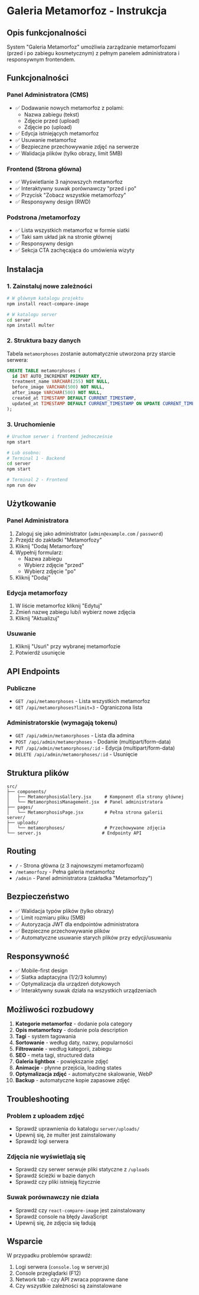 # Galeria Metamorfoz - Instrukcja

## Opis funkcjonalności

System "Galeria Metamorfoz" umożliwia zarządzanie metamorfozami (przed i po zabiegu kosmetycznym) z pełnym panelem administratora i responsywnym frontendem.

## Funkcjonalności

### Panel Administratora (CMS)
- ✅ Dodawanie nowych metamorfoz z polami:
  - Nazwa zabiegu (tekst)
  - Zdjęcie przed (upload)
  - Zdjęcie po (upload)
- ✅ Edycja istniejących metamorfoz
- ✅ Usuwanie metamorfoz
- ✅ Bezpieczne przechowywanie zdjęć na serwerze
- ✅ Walidacja plików (tylko obrazy, limit 5MB)

### Frontend (Strona główna)
- ✅ Wyświetlanie 3 najnowszych metamorfoz
- ✅ Interaktywny suwak porównawczy "przed i po"
- ✅ Przycisk "Zobacz wszystkie metamorfozy"
- ✅ Responsywny design (RWD)

### Podstrona /metamorfozy
- ✅ Lista wszystkich metamorfoz w formie siatki
- ✅ Taki sam układ jak na stronie głównej
- ✅ Responsywny design
- ✅ Sekcja CTA zachęcająca do umówienia wizyty

## Instalacja

### 1. Zainstaluj nowe zależności

```bash
# W głównym katalogu projektu
npm install react-compare-image

# W katalogu server
cd server
npm install multer
```

### 2. Struktura bazy danych

Tabela `metamorphoses` zostanie automatycznie utworzona przy starcie serwera:

```sql
CREATE TABLE metamorphoses (
  id INT AUTO_INCREMENT PRIMARY KEY,
  treatment_name VARCHAR(255) NOT NULL,
  before_image VARCHAR(500) NOT NULL,
  after_image VARCHAR(500) NOT NULL,
  created_at TIMESTAMP DEFAULT CURRENT_TIMESTAMP,
  updated_at TIMESTAMP DEFAULT CURRENT_TIMESTAMP ON UPDATE CURRENT_TIMESTAMP
);
```

### 3. Uruchomienie

```bash
# Uruchom serwer i frontend jednocześnie
npm start

# Lub osobno:
# Terminal 1 - Backend
cd server
npm start

# Terminal 2 - Frontend  
npm run dev
```

## Użytkowanie

### Panel Administratora

1. Zaloguj się jako administrator (`admin@example.com` / `password`)
2. Przejdź do zakładki "Metamorfozy"
3. Kliknij "Dodaj Metamorfozę"
4. Wypełnij formularz:
   - Nazwa zabiegu
   - Wybierz zdjęcie "przed"
   - Wybierz zdjęcie "po"
5. Kliknij "Dodaj"

### Edycja metamorfozy
1. W liście metamorfoz kliknij "Edytuj"
2. Zmień nazwę zabiegu lub/i wybierz nowe zdjęcia
3. Kliknij "Aktualizuj"

### Usuwanie
1. Kliknij "Usuń" przy wybranej metamorfozie
2. Potwierdź usunięcie

## API Endpoints

### Publiczne
- `GET /api/metamorphoses` - Lista wszystkich metamorfoz
- `GET /api/metamorphoses?limit=3` - Ograniczona lista

### Administratorskie (wymagają tokenu)
- `GET /api/admin/metamorphoses` - Lista dla admina
- `POST /api/admin/metamorphoses` - Dodanie (multipart/form-data)
- `PUT /api/admin/metamorphoses/:id` - Edycja (multipart/form-data)
- `DELETE /api/admin/metamorphoses/:id` - Usunięcie

## Struktura plików

```
src/
├── components/
│   ├── MetamorphosisGallery.jsx     # Komponent dla strony głównej
│   └── MetamorphosisManagement.jsx  # Panel administratora
├── pages/
│   └── MetamorphosisPage.jsx        # Pełna strona galerii
server/
├── uploads/
│   └── metamorphoses/               # Przechowywane zdjęcia
└── server.js                       # Endpointy API
```

## Routing

- `/` - Strona główna (z 3 najnowszymi metamorfozami)
- `/metamorfozy` - Pełna galeria metamorfoz
- `/admin` - Panel administratora (zakładka "Metamorfozy")

## Bezpieczeństwo

- ✅ Walidacja typów plików (tylko obrazy)
- ✅ Limit rozmiaru pliku (5MB)
- ✅ Autoryzacja JWT dla endpointów administratora
- ✅ Bezpieczne przechowywanie plików
- ✅ Automatyczne usuwanie starych plików przy edycji/usuwaniu

## Responsywność

- ✅ Mobile-first design
- ✅ Siatka adaptacyjna (1/2/3 kolumny)
- ✅ Optymalizacja dla urządzeń dotykowych
- ✅ Interaktywny suwak działa na wszystkich urządzeniach

## Możliwości rozbudowy

1. **Kategorie metamorfoz** - dodanie pola category
2. **Opis metamorfozy** - dodanie pola description
3. **Tagi** - system tagowania
4. **Sortowanie** - według daty, nazwy, popularności
5. **Filtrowanie** - według kategorii, zabiegu
6. **SEO** - meta tagi, structured data
7. **Galeria lightbox** - powiększanie zdjęć
8. **Animacje** - płynne przejścia, loading states
9. **Optymalizacja zdjęć** - automatyczne skalowanie, WebP
10. **Backup** - automatyczne kopie zapasowe zdjęć

## Troubleshooting

### Problem z uploadem zdjęć
- Sprawdź uprawnienia do katalogu `server/uploads/`
- Upewnij się, że multer jest zainstalowany
- Sprawdź logi serwera

### Zdjęcia nie wyświetlają się
- Sprawdź czy serwer serwuje pliki statyczne z `/uploads`
- Sprawdź ścieżki w bazie danych
- Sprawdź czy pliki istnieją fizycznie

### Suwak porównawczy nie działa
- Sprawdź czy `react-compare-image` jest zainstalowany
- Sprawdź console na błędy JavaScript
- Upewnij się, że zdjęcia się ładują

## Wsparcie

W przypadku problemów sprawdź:
1. Logi serwera (`console.log` w server.js)
2. Console przeglądarki (F12)
3. Network tab - czy API zwraca poprawne dane
4. Czy wszystkie zależności są zainstalowane